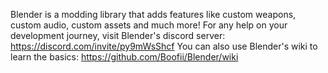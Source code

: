 Blender is a modding library that adds features like custom weapons, custom audio, custom assets and much more!
For any help on your development journey, visit Blender's discord server: https://discord.com/invite/py9mWsShcf
You can also use Blender's wiki to learn the basics: https://github.com/Boofii/Blender/wiki